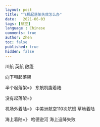 ```yaml
---
layout: post
title: "飞机起落架失效怎么办"
date:   2021-06-03
tags: [航空]
language : Chinese
comments: true
author: Zhen
toc: false
published: true
hidden: false
---
```



川航
英航
敞篷

向下甩起落架

半个起落架=》
东航机腹着陆

没有起落架=》

机场外着陆=》
中美洲航空110次航班 草地着陆

海上着陆=》
哈德逊河
海上迫降失败
<!--stackedit_data:
eyJoaXN0b3J5IjpbMTA5MTU3Njk4MiwtNjY5NTY5Mjc2LDM5Mj
Q1MjU2OCwtMTEzNzYxMjc3N119
-->